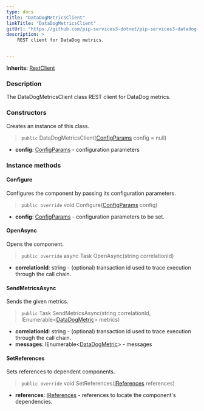 ```yaml
---
type: docs
title: "DataDogMetricsClient"
linkTitle: "DataDogMetricsClient"
gitUrl: "https://github.com/pip-services3-dotnet/pip-services3-datadog-dotnet"
description: >
    REST client for DataDog metrics.


---
```


**Inherits:** [RestClient](../../../rpc/clients/rest_client)

### Description

The DataDogMetricsClient class REST client for DataDog metrics.



### Constructors
Creates an instance of this class.

> `public` DataDogMetricsClient([ConfigParams](../../../commons/config/config_params) config = null)

- **config**: [ConfigParams](../../../commons/config/config_params) - configuration parameters


### Instance methods

#### Configure
Configures the component by passing its configuration parameters. 

> `public override` void Configure([ConfigParams](../../../commons/config/config_params) config)

- **config**: [ConfigParams](../../../commons/config/config_params) - configuration parameters to be set.

#### OpenAsync
Opens the component.

> `public override` async Task OpenAsync(string correlationId)

- **correlationId**: string - (optional) transaction id used to trace execution through the call chain.

#### SendMetricsAsync
Sends the given metrics.

> `public` Task SendMetricsAsync(string correlationId, IEnumerable<[DataDogMetric](../datadog_metric)> metrics)

- **correlationId**: string - (optional) transaction id used to trace execution through the call chain.
- **messages**: IEnumerable<[DataDogMetric](../datadog_metric)> - messages

#### SetReferences
Sets references to dependent components.

> `public override` void SetReferences([IReferences](../../../commons/refer/ireferences) references)

- **references**: [IReferences](../../../commons/refer/ireferences) - references to locate the component's dependencies.
